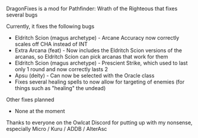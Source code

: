DragonFixes is a mod for Pathfinder: Wrath of the Righteous that fixes several bugs

Currently, it fixes the following bugs
* Eldritch Scion (magus archetype) - Arcane Accuracy now correctly scales off CHA instead of INT
* Extra Arcana (feat) - Now includes the Eldritch Scion versions of the arcanas, so Eldritch Scion can pick arcanas that work for them
* Eldritch Scion (magus archetype) - Prescient Strike, which used to last only 1 round and now correctly lasts 2
* Apsu (deity) - Can now be selected with the Oracle class
* Fixes several healing spells to now allow for targeting of enemies (for things such as "healing" the undead)

Other fixes planned
* None at the moment

Thanks to everyone on the Owlcat Discord for putting up with my nonsense, especially Micro / Kuru / ADDB / AlterAsc
